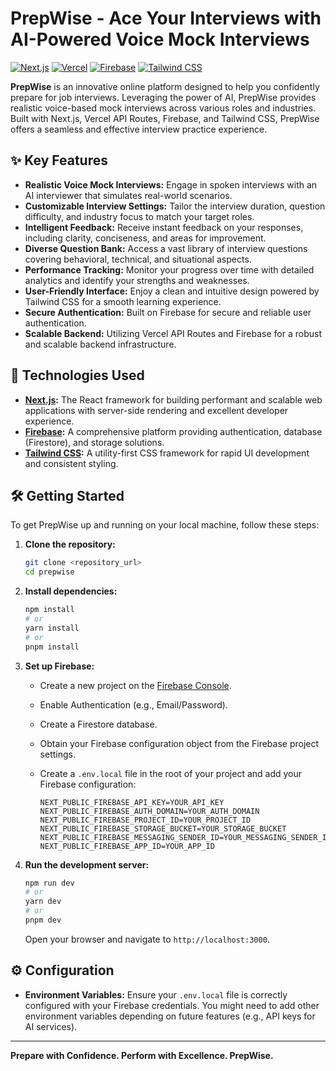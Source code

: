 # PrepWise - Ace Your Interviews with AI-Powered Voice Mock Interviews

[![Next.js](https://img.shields.io/badge/next.js-v14-blueviolet)](https://nextjs.org/)
[![Vercel](https://img.shields.io/badge/deployed%20on-vercel-black?logo=vercel)](https://vercel.com/)
[![Firebase](https://img.shields.io/badge/firebase-9-orange?logo=firebase)](https://firebase.google.com/)
[![Tailwind CSS](https://img.shields.io/badge/tailwindcss-3-cyan?logo=tailwindcss)](https://tailwindcss.com/)

**PrepWise** is an innovative online platform designed to help you confidently prepare for job interviews. Leveraging the power of AI, PrepWise provides realistic voice-based mock interviews across various roles and industries. Built with Next.js, Vercel API Routes, Firebase, and Tailwind CSS, PrepWise offers a seamless and effective interview practice experience.

## ✨ Key Features

* **Realistic Voice Mock Interviews:** Engage in spoken interviews with an AI interviewer that simulates real-world scenarios.
* **Customizable Interview Settings:** Tailor the interview duration, question difficulty, and industry focus to match your target roles.
* **Intelligent Feedback:** Receive instant feedback on your responses, including clarity, conciseness, and areas for improvement.
* **Diverse Question Bank:** Access a vast library of interview questions covering behavioral, technical, and situational aspects.
* **Performance Tracking:** Monitor your progress over time with detailed analytics and identify your strengths and weaknesses.
* **User-Friendly Interface:** Enjoy a clean and intuitive design powered by Tailwind CSS for a smooth learning experience.
* **Secure Authentication:** Built on Firebase for secure and reliable user authentication.
* **Scalable Backend:** Utilizing Vercel API Routes and Firebase for a robust and scalable backend infrastructure.

## 🚀 Technologies Used

* **[Next.js](https://nextjs.org/):** The React framework for building performant and scalable web applications with server-side rendering and excellent developer experience.
* **[Firebase](https://firebase.google.com/):** A comprehensive platform providing authentication, database (Firestore), and storage solutions.
* **[Tailwind CSS](https://tailwindcss.com/):** A utility-first CSS framework for rapid UI development and consistent styling.

## 🛠️ Getting Started

To get PrepWise up and running on your local machine, follow these steps:

1.  **Clone the repository:**
    ```bash
    git clone <repository_url>
    cd prepwise
    ```

2.  **Install dependencies:**
    ```bash
    npm install
    # or
    yarn install
    # or
    pnpm install
    ```

3.  **Set up Firebase:**
    * Create a new project on the [Firebase Console](https://console.firebase.google.com/).
    * Enable Authentication (e.g., Email/Password).
    * Create a Firestore database.
    * Obtain your Firebase configuration object from the Firebase project settings.
    * Create a `.env.local` file in the root of your project and add your Firebase configuration:

        ```env
        NEXT_PUBLIC_FIREBASE_API_KEY=YOUR_API_KEY
        NEXT_PUBLIC_FIREBASE_AUTH_DOMAIN=YOUR_AUTH_DOMAIN
        NEXT_PUBLIC_FIREBASE_PROJECT_ID=YOUR_PROJECT_ID
        NEXT_PUBLIC_FIREBASE_STORAGE_BUCKET=YOUR_STORAGE_BUCKET
        NEXT_PUBLIC_FIREBASE_MESSAGING_SENDER_ID=YOUR_MESSAGING_SENDER_ID
        NEXT_PUBLIC_FIREBASE_APP_ID=YOUR_APP_ID
        ```

4.  **Run the development server:**
    ```bash
    npm run dev
    # or
    yarn dev
    # or
    pnpm dev
    ```

    Open your browser and navigate to `http://localhost:3000`.

## ⚙️ Configuration

* **Environment Variables:** Ensure your `.env.local` file is correctly configured with your Firebase credentials. You might need to add other environment variables depending on future features (e.g., API keys for AI services).

---

**Prepare with Confidence. Perform with Excellence. PrepWise.**
